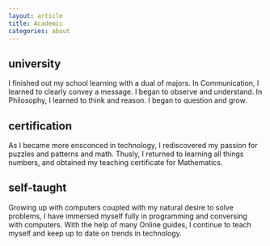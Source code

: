 ```yaml
---
layout: article
title: Academic
categories: about
---
```


## university

I finished out my school learning with a dual of majors. In Communication, I learned to clearly convey a message. I began to observe and understand. In Philosophy, I learned to think and reason. I began to question and grow.
 
## certification
 
As I became more ensconced in technology, I rediscovered my passion for puzzles and patterns and math.  Thusly, I returned to learning all things numbers, and obtained my teaching certificate for Mathematics.
 
## self-taught
 
Growing up with computers coupled with my natural desire to solve problems, I have immersed myself fully in programming and conversing with computers. With the help of many Online guides, I continue to teach myself and keep up to date on trends in technology.